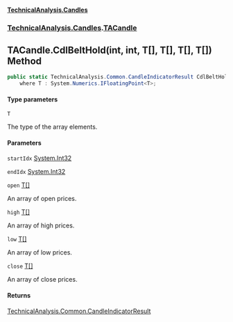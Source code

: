 #### [TechnicalAnalysis.Candles](TechnicalAnalysis.Candles.md 'TechnicalAnalysis.Candles')
### [TechnicalAnalysis.Candles](TechnicalAnalysis.Candles.md#TechnicalAnalysis.Candles 'TechnicalAnalysis.Candles').[TACandle](TACandle.md 'TechnicalAnalysis.Candles.TACandle')

## TACandle.CdlBeltHold<T>(int, int, T[], T[], T[], T[]) Method

```csharp
public static TechnicalAnalysis.Common.CandleIndicatorResult CdlBeltHold<T>(int startIdx, int endIdx, T[] open, T[] high, T[] low, T[] close)
    where T : System.Numerics.IFloatingPoint<T>;
```
#### Type parameters

<a name='TechnicalAnalysis.Candles.TACandle.CdlBeltHold_T_(int,int,T[],T[],T[],T[]).T'></a>

`T`

The type of the array elements.
#### Parameters

<a name='TechnicalAnalysis.Candles.TACandle.CdlBeltHold_T_(int,int,T[],T[],T[],T[]).startIdx'></a>

`startIdx` [System.Int32](https://docs.microsoft.com/en-us/dotnet/api/System.Int32 'System.Int32')

<a name='TechnicalAnalysis.Candles.TACandle.CdlBeltHold_T_(int,int,T[],T[],T[],T[]).endIdx'></a>

`endIdx` [System.Int32](https://docs.microsoft.com/en-us/dotnet/api/System.Int32 'System.Int32')

<a name='TechnicalAnalysis.Candles.TACandle.CdlBeltHold_T_(int,int,T[],T[],T[],T[]).open'></a>

`open` [T](TACandle.CdlBeltHold_T_(int,int,T[],T[],T[],T[]).md#TechnicalAnalysis.Candles.TACandle.CdlBeltHold_T_(int,int,T[],T[],T[],T[]).T 'TechnicalAnalysis.Candles.TACandle.CdlBeltHold<T>(int, int, T[], T[], T[], T[]).T')[[]](https://docs.microsoft.com/en-us/dotnet/api/System.Array 'System.Array')

An array of open prices.

<a name='TechnicalAnalysis.Candles.TACandle.CdlBeltHold_T_(int,int,T[],T[],T[],T[]).high'></a>

`high` [T](TACandle.CdlBeltHold_T_(int,int,T[],T[],T[],T[]).md#TechnicalAnalysis.Candles.TACandle.CdlBeltHold_T_(int,int,T[],T[],T[],T[]).T 'TechnicalAnalysis.Candles.TACandle.CdlBeltHold<T>(int, int, T[], T[], T[], T[]).T')[[]](https://docs.microsoft.com/en-us/dotnet/api/System.Array 'System.Array')

An array of high prices.

<a name='TechnicalAnalysis.Candles.TACandle.CdlBeltHold_T_(int,int,T[],T[],T[],T[]).low'></a>

`low` [T](TACandle.CdlBeltHold_T_(int,int,T[],T[],T[],T[]).md#TechnicalAnalysis.Candles.TACandle.CdlBeltHold_T_(int,int,T[],T[],T[],T[]).T 'TechnicalAnalysis.Candles.TACandle.CdlBeltHold<T>(int, int, T[], T[], T[], T[]).T')[[]](https://docs.microsoft.com/en-us/dotnet/api/System.Array 'System.Array')

An array of low prices.

<a name='TechnicalAnalysis.Candles.TACandle.CdlBeltHold_T_(int,int,T[],T[],T[],T[]).close'></a>

`close` [T](TACandle.CdlBeltHold_T_(int,int,T[],T[],T[],T[]).md#TechnicalAnalysis.Candles.TACandle.CdlBeltHold_T_(int,int,T[],T[],T[],T[]).T 'TechnicalAnalysis.Candles.TACandle.CdlBeltHold<T>(int, int, T[], T[], T[], T[]).T')[[]](https://docs.microsoft.com/en-us/dotnet/api/System.Array 'System.Array')

An array of close prices.

#### Returns
[TechnicalAnalysis.Common.CandleIndicatorResult](https://docs.microsoft.com/en-us/dotnet/api/TechnicalAnalysis.Common.CandleIndicatorResult 'TechnicalAnalysis.Common.CandleIndicatorResult')